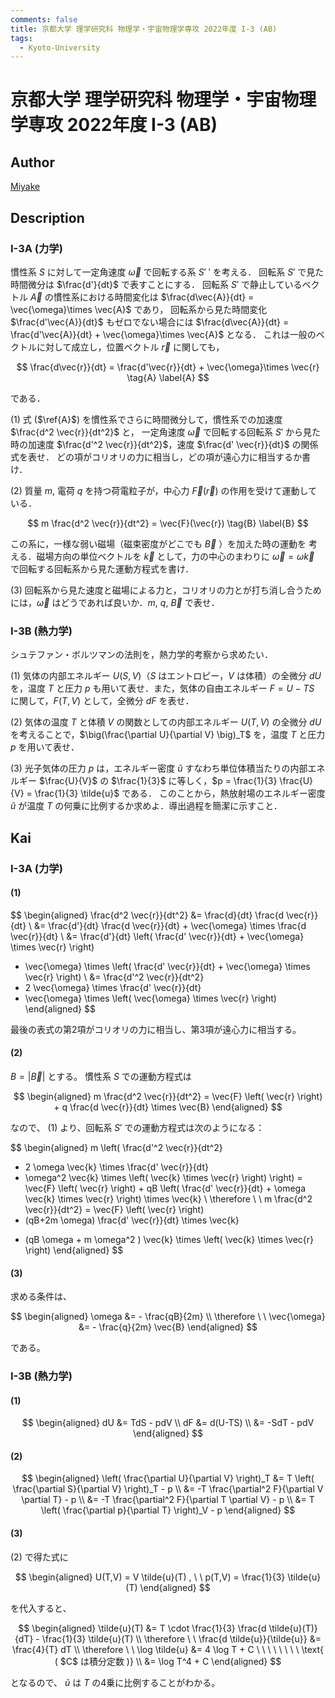 ```yaml
---
comments: false
title: 京都大学 理学研究科 物理学・宇宙物理学専攻 2022年度 I-3 (AB)
tags:
  - Kyoto-University
---
```

# 京都大学 理学研究科 物理学・宇宙物理学専攻 2022年度 I-3 (AB)

## **Author**
[Miyake](https://miyake.github.io/exams/index.html)

## **Description**
### I-3A (力学)
慣性系 $S$ に対して一定角速度 $\vec{\omega}$ で回転する系 $S'$ ′ を考える．
回転系 $S'$ で見た時間微分は $\frac{d'}{dt}$ で表すことにする．
回転系 $S'$ で静止しているベクトル $\vec{A}$ の慣性系における時間変化は $\frac{d\vec{A}}{dt} = \vec{\omega}\times \vec{A}$ であり，
回転系から見た時間変化 $\frac{d'\vec{A}}{dt}$ もゼロでない場合には $\frac{d\vec{A}}{dt} = \frac{d'\vec{A}}{dt} + \vec{\omega}\times \vec{A}$  となる．
これは一般のベクトルに対して成立し，位置ベクトル $\vec{r}$ に関しても，

$$
\frac{d\vec{r}}{dt} = \frac{d'\vec{r}}{dt} + \vec{\omega}\times \vec{r} \tag{A} \label{A}
$$

である．

(1) 式 ($\ref{A}$) を慣性系でさらに時間微分して，慣性系での加速度 $\frac{d^2 \vec{r}}{dt^2}$ と，
一定角速度 $\vec{\omega}$ で回転する回転系 $S'$ から見た時の加速度 $\frac{d'^2 \vec{r}}{dt^2}$，速度 $\frac{d' \vec{r}}{dt}$ の関係式を表せ．
どの項がコリオリの力に相当し，どの項が遠心力に相当するか書け．

(2) 質量 $m$, 電荷 $q$ を持つ荷電粒子が，中心力 $\vec{F}(\vec{r})$ の作用を受けて運動している．

$$
m \frac{d^2 \vec{r}}{dt^2} = \vec{F}(\vec{r}) \tag{B} \label{B}
$$

この系に，一様な弱い磁場（磁束密度がどこでも $\vec{B}$ ）を加えた時の運動を
考える．磁場方向の単位ベクトルを $\vec{k}$ として，力の中心のまわりに $\vec{\omega} = \omega \vec{k}$
で回転する回転系から見た運動方程式を書け．

(3) 回転系から見た速度と磁場による力と，コリオリの力とが打ち消し合うため
には，$\vec{\omega}$ はどうであれば良いか．$m$, $q$, $\vec{B}$ で表せ．

### I-3B (熱力学)
シュテファン・ボルツマンの法則を，熱力学的考察から求めたい．

(1) 気体の内部エネルギー $U(S, V)$（$S$ はエントロピー，$V$ は体積）の全微分 $dU$
を，温度 $T$ と圧力 $p$ も用いて表せ．また，気体の自由エネルギー $F = U − TS$
に関して，$F(T, V)$ として，全微分 $dF$ を表せ．

(2) 気体の温度 $T$ と体積 $V$ の関数としての内部エネルギー $U(T, V )$ の全微分
$dU$ を考えることで，$\big(\frac{\partial U}{\partial V} \big)_T$ を，温度 $T$ と圧力 $p$ を用いて表せ．

(3) 光子気体の圧力 $p$ は，エネルギー密度 $\tilde{u}$ すなわち単位体積当たりの内部エネルギー $\frac{U}{V}$ の $\frac{1}{3}$ に等しく，$p = \frac{1}{3} \frac{U}{V} = \frac{1}{3} \tilde{u}$ である．
このことから，熱放射場のエネルギー密度 $\tilde{u}$ が温度 $T$ の何乗に比例するか求めよ．導出過程を簡潔に示すこと．


## **Kai**
### I-3A (力学)
#### (1)

$$
\begin{aligned}
\frac{d^2 \vec{r}}{dt^2}
&= \frac{d}{dt} \frac{d \vec{r}}{dt}
\\
&= \frac{d'}{dt} \frac{d \vec{r}}{dt} + \vec{\omega} \times \frac{d \vec{r}}{dt}
\\
&= \frac{d'}{dt} \left( \frac{d' \vec{r}}{dt} + \vec{\omega} \times \vec{r} \right)
+ \vec{\omega} \times \left( \frac{d' \vec{r}}{dt} + \vec{\omega} \times \vec{r} \right)
\\
&= \frac{d'^2 \vec{r}}{dt^2}
+ 2 \vec{\omega} \times \frac{d' \vec{r}}{dt}
+ \vec{\omega} \times \left( \vec{\omega} \times \vec{r} \right)
\end{aligned}
$$

最後の表式の第2項がコリオリの力に相当し、第3項が遠心力に相当する。

#### (2)
$B = |\vec{B}|$ とする。
慣性系 $S$ での運動方程式は

$$
\begin{aligned}
m \frac{d^2 \vec{r}}{dt^2}
= \vec{F} \left( \vec{r} \right) + q \frac{d \vec{r}}{dt} \times \vec{B}
\end{aligned}
$$

なので、 (1) より、回転系 $S'$ での運動方程式は次のようになる：

$$
\begin{aligned}
m \left( \frac{d'^2 \vec{r}}{dt^2}
+ 2 \omega \vec{k} \times \frac{d' \vec{r}}{dt}
+ \omega^2 \vec{k} \times \left( \vec{k} \times \vec{r} \right)
\right)
= \vec{F} \left( \vec{r} \right) + qB \left(
\frac{d' \vec{r}}{dt} + \omega \vec{k} \times \vec{r} \right) \times \vec{k}
\\
\therefore \ \ 
m \frac{d^2 \vec{r}}{dt^2}
= \vec{F} \left( \vec{r} \right)
+ (qB+2m \omega) \frac{d' \vec{r}}{dt} \times \vec{k}
- (qB \omega + m \omega^2 ) \vec{k} \times \left( \vec{k} \times \vec{r} \right)
\end{aligned}
$$

#### (3)
求める条件は、

$$
\begin{aligned}
\omega &= - \frac{qB}{2m}
\\
\therefore \ \ 
\vec{\omega} &= - \frac{q}{2m} \vec{B}
\end{aligned}
$$

である。

### I-3B (熱力学)
#### (1)

$$
\begin{aligned}
dU &= TdS - pdV
\\
dF &= d(U-TS)
\\
&= -SdT - pdV
\end{aligned}
$$

#### (2)

$$
\begin{aligned}
\left( \frac{\partial U}{\partial V} \right)_T
&= T \left( \frac{\partial S}{\partial V} \right)_T - p
\\
&= -T \frac{\partial^2 F}{\partial V \partial T} - p
\\
&= -T \frac{\partial^2 F}{\partial T \partial V} - p
\\
&= T \left( \frac{\partial p}{\partial T} \right)_V - p
\end{aligned}
$$

#### (3)
(2) で得た式に

$$
\begin{aligned}
U(T,V) = V \tilde{u}(T)
, \ \ 
p(T,V) = \frac{1}{3} \tilde{u}(T)
\end{aligned}
$$

を代入すると、

$$
\begin{aligned}
\tilde{u}(T) &= T \cdot \frac{1}{3} \frac{d \tilde{u}(T)}{dT} - \frac{1}{3} \tilde{u}(T)
\\
\therefore \ \ 
\frac{d \tilde{u}}{\tilde{u}} &= \frac{4}{T} dT
\\
\therefore \ \ 
\log \tilde{u}
&= 4 \log T + C
\ \ \ \ \ \ \ \ \text{ ( $C$ は積分定数 )}
\\
&= \log T^4 + C
\end{aligned}
$$

となるので、 $\tilde{u}$ は $T$ の4乗に比例することがわかる。
